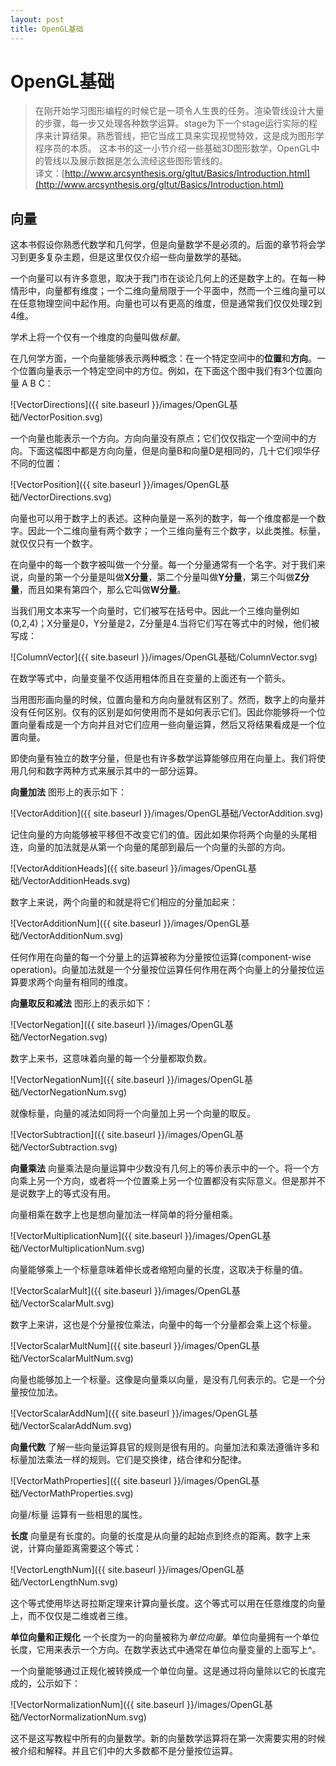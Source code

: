 ```yaml
---
layout: post
title: OpenGL基础
---
```


OpenGL基础
===

>在刚开始学习图形编程的时候它是一项令人生畏的任务。渲染管线设计大量的步骤，每一步又处理各种数学运算。stage为下一个stage运行实际的程序来计算结果。熟悉管线，把它当成工具来实现视觉特效，这是成为图形学程序员的本质。
这本书的这一小节介绍一些基础3D图形数学，OpenGL中的管线以及展示数据是怎么流经这些图形管线的。  
>译文：[http://www.arcsynthesis.org/gltut/Basics/Introduction.html](http://www.arcsynthesis.org/gltut/Basics/Introduction.html)

向量
---
这本书假设你熟悉代数学和几何学，但是向量数学不是必须的。后面的章节将会学习到更多复杂主题，但是这里仅仅介绍一些向量数学的基础。

一个向量可以有许多意思，取决于我门市在谈论几何上的还是数字上的。在每一种情形中，向量都有维度；一个二维向量局限于一个平面中，然而一个三维向量可以在任意物理空间中起作用。向量也可以有更高的维度，但是通常我们仅仅处理2到4维。

学术上将一个仅有一个维度的向量叫做*标量*。

在几何学方面，一个向量能够表示两种概念：在一个特定空间中的**位置**和**方向**。一个位置向量表示一个特定空间中的方位。例如，在下面这个图中我们有3个位置向量 A B C：

![VectorDirections]({{ site.baseurl }}/images/OpenGL基础/VectorPosition.svg)

一个向量也能表示一个方向。方向向量没有原点；它们仅仅指定一个空间中的方向。下面这幅图中都是方向向量，但是向量B和向量D是相同的，几十它们呗华仔不同的位置：

![VectorPosition]({{ site.baseurl }}/images/OpenGL基础/VectorDirections.svg)

向量也可以用于数字上的表述。这种向量是一系列的数字，每一个维度都是一个数字。因此一个二维向量有两个数字；一个三维向量有三个数字，以此类推。标量，就仅仅只有一个数字。

在向量中的每一个数字被叫做一个分量。每一个分量通常有一个名字。对于我们来说，向量的第一个分量是叫做**X分量**，第二个分量叫做**Y分量**，第三个叫做**Z分量**，而且如果有第四个，那么它叫做**W分量**。

当我们用文本来写一个向量时，它们被写在括号中。因此一个三维向量例如(0,2,4)；X分量是0，Y分量是2，Z分量是4.当将它们写在等式中的时候，他们被写成：

![ColumnVector]({{ site.baseurl }}/images/OpenGL基础/ColumnVector.svg)

在数学等式中，向量变量不仅适用粗体而且在变量的上面还有一个箭头。

当用图形画向量的时候，位置向量和方向向量就有区别了。然而，数字上的向量并没有任何区别。仅有的区别是如何使用而不是如何表示它们。因此你能够将一个位置向量看成是一个方向并且对它们应用一些向量运算，然后又将结果看成是一个位置向量。

即使向量有独立的数字分量，但是也有许多数学运算能够应用在向量上。我们将使用几何和数字两种方式来展示其中的一部分运算。

**向量加法** 图形上的表示如下：

![VectorAddition]({{ site.baseurl }}/images/OpenGL基础/VectorAddition.svg)

记住向量的方向能够被平移但不改变它们的值。因此如果你将两个向量的头尾相连，向量的加法就是从第一个向量的尾部到最后一个向量的头部的方向。

![VectorAdditionHeads]({{ site.baseurl }}/images/OpenGL基础/VectorAdditionHeads.svg)

数字上来说，两个向量的和就是将它们相应的分量加起来：

![VectorAdditionNum]({{ site.baseurl }}/images/OpenGL基础/VectorAdditionNum.svg)

任何作用在向量的每一个分量上的运算被称为分量按位运算(component-wise operation)。向量加法就是一个分量按位运算任何作用在两个向量上的分量按位运算要求两个向量有相同的维度。

**向量取反和减法** 图形上的表示如下：

![VectorNegation]({{ site.baseurl }}/images/OpenGL基础/VectorNegation.svg)

数字上来书，这意味着向量的每一个分量都取负数。

![VectorNegationNum]({{ site.baseurl }}/images/OpenGL基础/VectorNegationNum.svg)

就像标量，向量的减法如同将一个向量加上另一个向量的取反。

![VectorSubtraction]({{ site.baseurl }}/images/OpenGL基础/VectorSubtraction.svg)

**向量乘法** 向量乘法是向量运算中少数没有几何上的等价表示中的一个。将一个方向乘上另一个方向，或者将一个位置乘上另一个位置都没有实际意义。但是那并不是说数字上的等式没有用。

向量相乘在数字上也是想向量加法一样简单的将分量相乘。

![VectorMultiplicationNum]({{ site.baseurl }}/images/OpenGL基础/VectorMultiplicationNum.svg)

向量能够乘上一个标量意味着伸长或者缩短向量的长度，这取决于标量的值。

![VectorScalarMult]({{ site.baseurl }}/images/OpenGL基础/VectorScalarMult.svg)

数字上来讲，这也是个分量按位乘法，向量中的每一个分量都会乘上这个标量。

![VectorScalarMultNum]({{ site.baseurl }}/images/OpenGL基础/VectorScalarMultNum.svg)

向量也能够加上一个标量。这像是向量乘以向量，是没有几何表示的。它是一个分量按位加法。

![VectorScalarAddNum]({{ site.baseurl }}/images/OpenGL基础/VectorScalarAddNum.svg)

**向量代数** 了解一些向量运算县官的规则是很有用的。向量加法和乘法遵循许多和标量加法乘法一样的规则。它们是交换律，结合律和分配律。

![VectorMathProperties]({{ site.baseurl }}/images/OpenGL基础/VectorMathProperties.svg)

向量/标量 运算有一些相思的属性。

**长度** 向量是有长度的。向量的长度是从向量的起始点到终点的距离。数字上来说，计算向量距离需要这个等式：

![VectorLengthNum]({{ site.baseurl }}/images/OpenGL基础/VectorLengthNum.svg)

这个等式使用毕达哥拉斯定理来计算向量长度。这个等式可以用在任意维度的向量上，而不仅仅是二维或者三维。

**单位向量和正规化** 一个长度为一的向量被称为*单位向量*。单位向量拥有一个单位长度，它用来表示一个方向。在数学表达式中通常在单位向量变量的上面写上^。

一个向量能够通过正规化被转换成一个单位向量。这是通过将向量除以它的长度完成的，公示如下：

![VectorNormalizationNum]({{ site.baseurl }}/images/OpenGL基础/VectorNormalizationNum.svg)

这不是这写教程中所有的向量数学。新的向量数学运算将在第一次需要实用的时候被介绍和解释。并且它们中的大多数都不是分量按位运算。
